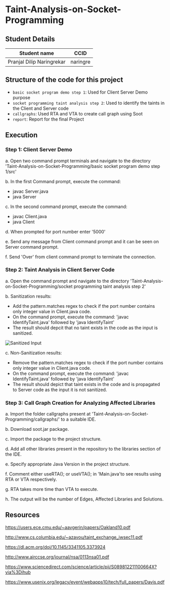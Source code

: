 # Taint-Analysis-on-Socket-Programming

## Student Details
|Student name                |    CCID      |
|----------------------------|--------------|
| Pranjal Dilip Naringrekar  |  naringre    |

## Structure of the code for this project
- `basic socket program demo step 1`: Used for Client Server Demo purpose 
- `socket programming taint analysis step 2`: Used to identify the taints in the Client and Server code
- `callgraphs`: Used RTA and VTA to create call graph using Soot
- `report`: Report for the final Project

## Execution

### Step 1: Client Server Demo

a. Open two command prompt terminals and navigate to the directory 'Taint-Analysis-on-Socket-Programming/basic socket program demo step 1/src'

b. In the first Command prompt, execute the command:
- javac Server.java
- java Server

c. In the second command prompt, execute the command:
- javac Client.java
- java Client

d. When prompted for port number enter '5000'

e. Send any message from Client command prompt and it can be seen on Server command prompt.

f. Send 'Over' from client command prompt to terminate the connection.

### Step 2: Taint Analysis in Client Server Code

a. Open the command prompt and navigate to the directory 'Taint-Analysis-on-Socket-Programming/socket programming taint analysis step 2'

b. Sanitization results:
- Add the pattern.matches regex to check if the port number contains only integer value in Client.java code.
- On the command prompt, execute the command: 'javac IdentifyTaint.java' followed by 'java IdentifyTaint'
- The result should depcit that no taint exists in the code as the input is sanitized.

![Sanitized Input](https://github.com/pranjal080598/Taint-Analysis-on-Socket-Programming/issues/1#issue-1074799237?raw=true)






c. Non-Sanitization results:
- Remove the pattern.matches regex to check if the port number contains only integer value in Client.java code.
- On the command prompt, execute the command: 'javac IdentifyTaint.java' followed by 'java IdentifyTaint'
- The result should depict that taint exists in the code and is propagated to Server code as the input it is not sanitized.

### Step 3: Call Graph Creation for Analyzing Affected Libraries

a. Import the folder callgraphs present at 'Taint-Analysis-on-Socket-Programming/callgraphs/' to a suitable IDE.

b. Download soot.jar package.

c. Import the package to the project structure.

d. Add all other libraries present in the repository to the libraries section of the IDE.

e. Specify appropriate Java Version in the project structure.

f. Comment either useRTA(); or useVTA(); in 'Main.java'to see results using RTA or VTA respectively.

g. RTA takes more time than VTA to execute.

h. The output will be the number of Edges, Affected Libraries and Solutions.

## Resources

https://users.ece.cmu.edu/~aavgerin/papers/Oakland10.pdf

http://www.cs.columbia.edu/~azavou/taint_exchange_iwsec11.pdf

https://dl.acm.org/doi/10.1145/3341105.3373924

http://www.airccse.org/journal/nsa/0113nsa01.pdf

https://www.sciencedirect.com/science/article/pii/S089812211100664X?via%3Dihub

https://www.usenix.org/legacy/event/webapps10/tech/full_papers/Davis.pdf
